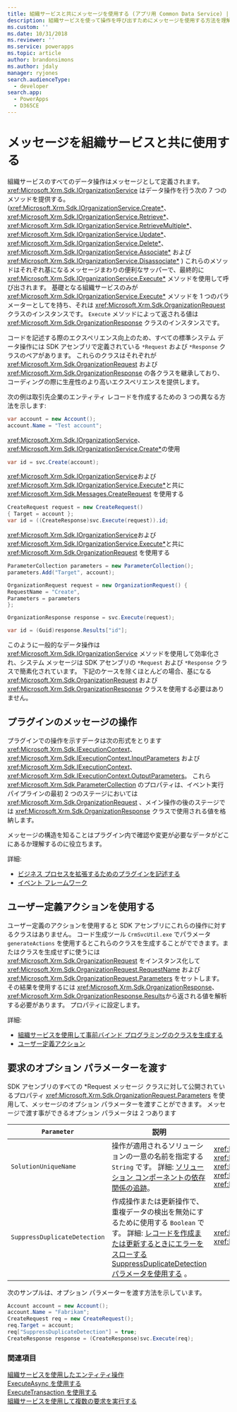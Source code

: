 ```yaml
---
title: 組織サービスと共にメッセージを使用する (アプリ用 Common Data Service) | Microsoft Docs
description: 組織サービスを使って操作を呼び出すためにメッセージを使用する方法を理解します。
ms.custom: ''
ms.date: 10/31/2018
ms.reviewer: ''
ms.service: powerapps
ms.topic: article
author: brandonsimons
ms.author: jdaly
manager: ryjones
search.audienceType:
  - developer
search.app:
  - PowerApps
  - D365CE
---
```

# <a name="use-messages-with-the-organization-service"></a>メッセージを組織サービスと共に使用する

組織サービスのすべてのデータ操作はメッセージとして定義されます。 <xref:Microsoft.Xrm.Sdk.IOrganizationService> はデータ操作を行う次の 7 つのメソッドを提供する。 (<xref:Microsoft.Xrm.Sdk.IOrganizationService.Create*>、 <xref:Microsoft.Xrm.Sdk.IOrganizationService.Retrieve*>、 <xref:Microsoft.Xrm.Sdk.IOrganizationService.RetrieveMultiple*>、 <xref:Microsoft.Xrm.Sdk.IOrganizationService.Update*>、 <xref:Microsoft.Xrm.Sdk.IOrganizationService.Delete*>、 <xref:Microsoft.Xrm.Sdk.IOrganizationService.Associate*> および <xref:Microsoft.Xrm.Sdk.IOrganizationService.Disassociate*> ) これらのメソッドはそれぞれ基になるメッセージまわりの便利なサッパーで、最終的に <xref:Microsoft.Xrm.Sdk.IOrganizationService.Execute*> メソッドを使用して呼び出されます。 基礎となる組織サービスのみが <xref:Microsoft.Xrm.Sdk.IOrganizationService.Execute*> メソッドを 1 つのパラメーターとしてを持ち、それは <xref:Microsoft.Xrm.Sdk.OrganizationRequest> クラスのインスタンスです。 `Execute` メソッドによって返される値は <xref:Microsoft.Xrm.Sdk.OrganizationResponse> クラスのインスタンスです。

コードを記述する際のエクスペリエンス向上のため、すべての標準システム データ操作には SDK アセンブリで定義されている `*Request` および `*Response` クラスのペアがあります。 これらのクラスはそれぞれが <xref:Microsoft.Xrm.Sdk.OrganizationRequest> および <xref:Microsoft.Xrm.Sdk.OrganizationResponse> の各クラスを継承しており、コーディングの際に生産性のより高いエクスペリエンスを提供します。

次の例は取引先企業のエンティティ レコードを作成するための 3 つの異なる方法を示します:

```csharp
var account = new Account();
account.Name = "Test account";
```

<xref:Microsoft.Xrm.Sdk.IOrganizationService>、<xref:Microsoft.Xrm.Sdk.IOrganizationService.Create*>の使用

```csharp
var id = svc.Create(account);
```

<xref:Microsoft.Xrm.Sdk.IOrganizationService>および<xref:Microsoft.Xrm.Sdk.IOrganizationService.Execute*>と共に <xref:Microsoft.Xrm.Sdk.Messages.CreateRequest> を使用する

```csharp
CreateRequest request = new CreateRequest()
{ Target = account };
var id = ((CreateResponse)svc.Execute(request)).id;
```

<xref:Microsoft.Xrm.Sdk.IOrganizationService>および<xref:Microsoft.Xrm.Sdk.IOrganizationService.Execute*>と共に <xref:Microsoft.Xrm.Sdk.OrganizationRequest> を使用する

```csharp
ParameterCollection parameters = new ParameterCollection();
parameters.Add("Target", account);

OrganizationRequest request = new OrganizationRequest() {
RequestName = "Create",
Parameters = parameters
};

OrganizationResponse response = svc.Execute(request);

var id = (Guid)response.Results["id"];
```

このように一般的なデータ操作は <xref:Microsoft.Xrm.Sdk.IOrganizationService> メソッドを使用して効率化され、システム メッセージは SDK アセンブリの `*Request` および `*Response` クラスで簡素化されています。 下記のケースを除くほとんどの場合、基になる <xref:Microsoft.Xrm.Sdk.OrganizationRequest> および <xref:Microsoft.Xrm.Sdk.OrganizationResponse> クラスを使用する必要はありません。

## <a name="working-with-messages-in-plug-ins"></a>プラグインのメッセージの操作

プラグインでの操作を示すデータは次の形式をとります <xref:Microsoft.Xrm.Sdk.IExecutionContext>、<xref:Microsoft.Xrm.Sdk.IExecutionContext.InputParameters> および <xref:Microsoft.Xrm.Sdk.IExecutionContext>、<xref:Microsoft.Xrm.Sdk.IExecutionContext.OutputParameters>。 これら <xref:Microsoft.Xrm.Sdk.ParameterCollection> のプロパティは、イベント実行パイプラインの最初 2 つのステージにおいては <xref:Microsoft.Xrm.Sdk.OrganizationRequest> 、メイン操作の後のステージでは <xref:Microsoft.Xrm.Sdk.OrganizationResponse> クラスで使用される値を格納します。

メッセージの構造を知ることはプラグイン内で確認や変更が必要なデータがどこにあるか理解するのに役立ちます。

詳細: 

- [ビジネス プロセスを拡張するためのプラグインを記述する](../plug-ins.md)
- [イベント フレームワーク](../event-framework.md)

## <a name="using-custom-actions"></a>ユーザー定義アクションを使用する

ユーザー定義のアクションを使用すると SDK アセンブリにこれらの操作に対するクラスはありません。 コード生成ツール `CrmSvcUtil.exe` でパラメータ `generateActions` を使用するとこれらのクラスを生成することがでできます。またはクラスを生成せずに使うには <xref:Microsoft.Xrm.Sdk.OrganizationRequest> をインスタンス化して <xref:Microsoft.Xrm.Sdk.OrganizationRequest.RequestName> および <xref:Microsoft.Xrm.Sdk.OrganizationRequest.Parameters> をセットします。 その結果を使用するには <xref:Microsoft.Xrm.Sdk.OrganizationResponse>、<xref:Microsoft.Xrm.Sdk.OrganizationResponse.Results>から返される値を解析する必要があります。 プロパティに設定します。

詳細: 

- [組織サービスを使用して事前バインド プログラミングのクラスを生成する](generate-early-bound-classes.md)
- [ユーザー定義アクション](../custom-actions.md)

## <a name="passing-optional-parameters-with-a-request"></a>要求のオプション パラメーターを渡す

SDK アセンブリのすべての *Request メッセージ クラスに対して公開されているプロパティ <xref:Microsoft.Xrm.Sdk.OrganizationRequest.Parameters> を使用して、メッセージのオプション パラメーターを渡すことができます。 メッセージで渡す事ができるオプション パラメータは 2 つあります

|`Parameter`|説明|[メッセージ]|  
|-----------------|-----------------|--------------|  
|`SolutionUniqueName`|操作が適用されるソリューションの一意の名前を指定する `String` です。 詳細: [ソリューション コンポーネントの依存関係の追跡](../dependency-tracking-solution-components.md)。|<xref:Microsoft.Crm.Sdk.Messages.AddPrivilegesRoleRequest> <br /> <xref:Microsoft.Xrm.Sdk.Messages.CreateRequest> <br /> <xref:Microsoft.Xrm.Sdk.Messages.DeleteRequest> <br /> <xref:Microsoft.Crm.Sdk.Messages.MakeAvailableToOrganizationTemplateRequest> <br /> <xref:Microsoft.Xrm.Sdk.Messages.UpdateRequest>|  
|`SuppressDuplicateDetection`|作成操作または更新操作で、重複データの検出を無効にするために使用する `Boolean` です。 詳細: [レコードを作成または更新するときにエラーをスローする SuppressDuplicateDetection パラメータを使用する](detect-duplicate-data.md#use-suppressduplicatedetection-parameter-to-throw-errors-when-you-create-or-update-record) 。|<xref:Microsoft.Xrm.Sdk.Messages.CreateRequest> <br /> <xref:Microsoft.Xrm.Sdk.Messages.UpdateRequest>|  
  
 次のサンプルは、オプション パラメーターを渡す方法を示しています。  
  
```csharp  
Account account = new Account();  
account.Name = "Fabrikam";  
CreateRequest req = new CreateRequest();  
req.Target = account;  
req["SuppressDuplicateDetection"] = true;  
CreateResponse response = (CreateResponse)svc.Execute(req);  
```  

### <a name="see-also"></a>関連項目

[組織サービスを使用したエンティティ操作](entity-operations.md)<br />
[ExecuteAsync を使用する](use-executeAsync.md)<br />
[ExecuteTransaction を使用する](use-executetransaction.md)<br />
[組織サービスを使用して複数の要求を実行する](execute-multiple-requests.md)



